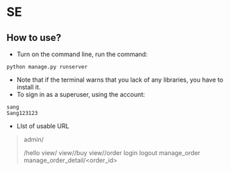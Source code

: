 # SE
## How to use?
- Turn on the command line, run the command:
```
python manage.py runserver
```
- Note that if the terminal warns that you lack of any libraries, you have to install it.
- To sign in as a superuser, using the account:
```
sang
Sang123123
```
- LIst of usable URL
> admin/
> 
> /hello
> view/<restname>
> view/<restname>/buy
> view/<restname>/order
> login
> logout
> manage_order
> manage_order_detail/<order_id>
